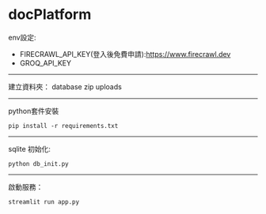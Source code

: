 # docPlatform

env設定:
* FIRECRAWL_API_KEY(登入後免費申請):https://www.firecrawl.dev
* GROQ_API_KEY

---
建立資料夾：
database
zip
uploads

---
python套件安裝
```
pip install -r requirements.txt
```


----
sqlite 初始化:

```
python db_init.py
```

----
啟動服務：
```
streamlit run app.py
```
